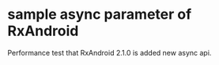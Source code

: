 # sample async parameter of RxAndroid

Performance test that RxAndroid 2.1.0 is added new async api.
